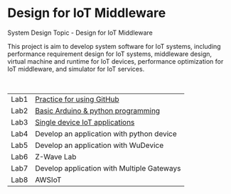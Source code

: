 # Design for IoT Middleware
System Design Topic - Design for IoT Middleware

This project is aim to develop system software for IoT systems, including performance requirement design for IoT systems, middleware design, virtual machine and runtime for IoT devices, performance optimization for IoT middleware, and simulator for IoT services.

<table>
  <tr><td>Lab1</td><td><a href="https://github.com/KuangChih/Design-for-IoT-Middleware/tree/master/Lab1">Practice for using GitHub</a></td></tr>
  <tr><td>Lab2</td><td><a href="https://github.com/KuangChih/Design-for-IoT-Middleware/tree/master/Lab2">Basic Arduino & python programming</a></td></tr>
  <tr><td>Lab3</td><td><a href="https://github.com/KuangChih/Design-for-IoT-Middleware/tree/master/Lab3">Single device IoT applications</a></td></tr>
  <tr><td>Lab4</td><td>Develop an application with python device</td></tr>
  <tr><td>Lab5</td><td>Develop an application with WuDevice</td></tr>
  <tr><td>Lab6</td><td>Z-Wave Lab</td></tr>
  <tr><td>Lab7</td><td>Develop application with Multiple Gateways</td></tr>
  <tr><td>Lab8</td><td>AWSIoT</td></tr>
</table>
